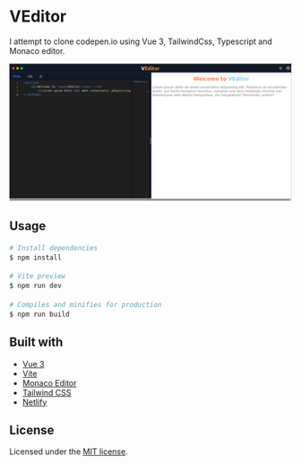 # VEditor

I attempt to clone codepen.io using Vue 3, TailwindCss, Typescript and Monaco editor.

![VEditor](./editor.png)

## Usage

```bash
# Install dependencies
$ npm install

# Vite preview
$ npm run dev

# Compiles and minifies for production
$ npm run build

```

## Built with

- [Vue 3](https://v3.vuejs.org/)
- [Vite](https://vitejs.dev/)
- [Monaco Editor](https://github.com/microsoft/monaco-editor)
- [Tailwind CSS](https://tailwindcss.com/)
- [Netlify](https://www.netlify.com/)

## License

Licensed under the [MIT license](https://opensource.org/licenses/MIT).
